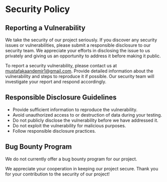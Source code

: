 # Security Policy

## Reporting a Vulnerability

We take the security of our project seriously. If you discover any security issues or vulnerabilities, please submit a responsible disclosure to our security team. We appreciate your efforts in disclosing the issue to us privately and giving us an opportunity to address it before making it public.

To report a security vulnerability, please contact us at mustafakaandemir1@gmail.com. Provide detailed information about the vulnerability and steps to reproduce it if possible. Our security team will investigate your report and respond accordingly.

## Responsible Disclosure Guidelines

- Provide sufficient information to reproduce the vulnerability.
- Avoid unauthorized access to or destruction of data during your testing.
- Do not publicly disclose the vulnerability before we have addressed it.
- Do not exploit the vulnerability for malicious purposes.
- Follow responsible disclosure practices.

## Bug Bounty Program

We do not currently offer a bug bounty program for our project.

We appreciate your cooperation in keeping our project secure. Thank you for your contribution to the security of our project!
